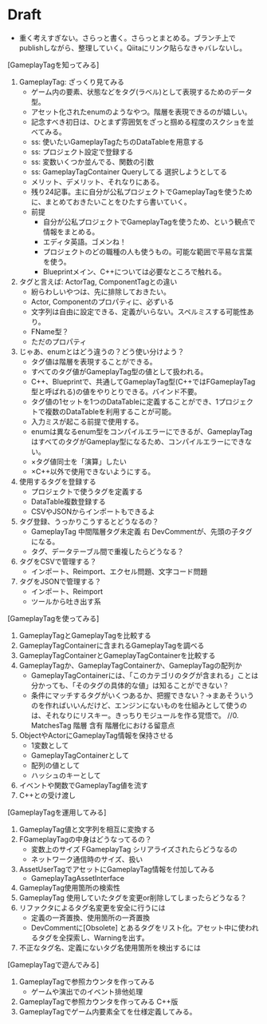 # Draft

* 重く考えすぎない。さらっと書く。さらっとまとめる。ブランチ上でpublishしながら、整理していく。Qiitaにリンク貼らなきゃバレないし。

[GameplayTagを知ってみる]
1. GameplayTag: ざっくり見てみる
    * ゲーム内の要素、状態などをタグ(ラベル)として表現するためのデータ型。
    * アセット化されたenumのようなやつ。階層を表現できるのが嬉しい。
    * 記念すべき初日は、ひとまず雰囲気をざっと掴める程度のスクショを並べてみる。
    * ss: 使いたいGameplayTagたちのDataTableを用意する
    * ss: プロジェクト設定で登録する
    * ss: 変数いくつか並んでる、関数の引数
    * ss: GameplayTagContainer Queryしてる 選択しようとしてる
    * メリット、デメリット、それなりにある。
    * 残り24記事。主に自分が公私プロジェクトでGameplayTagを使うために、まとめておきたいことをひたすら書いていく。
    * 前提
        * 自分が公私プロジェクトでGameplayTagを使うため、という観点で情報をまとめる。
        * エディタ英語。ゴメンね！
        * プロジェクトのどの職種の人も使うもの。可能な範囲で平易な言葉を使う。
        * Blueprintメイン、C++については必要なところで触れる。
1. タグと言えば: ActorTag, ComponentTagとの違い
    * 紛らわしいやつは、先に排除しておきたい。
    * Actor, Componentのプロパティに、必ずいる
    * 文字列は自由に設定できる、定義がいらない。スペルミスする可能性あり。
    * FName型？
    * ただのプロパティ
1. じゃあ、enumとはどう違うの？どう使い分けよう？
    * タグ値は階層を表現することができる。
    * すべてのタグ値がGameplayTag型の値として扱われる。
    * C++、Blueprintで、共通してGameplayTag型(C++ではFGameplayTag型と呼ばれる)の値をやりとりできる。バインド不要。
    * タグ値の1セットを1つのDataTableに定義することができ、1プロジェクトで複数のDataTableを利用することが可能。
    * 入力ミスが起こる前提で使用する。
    * enumは異なるenum型をコンパイルエラーにできるが、GameplayTagはすべてのタグがGameplay型になるため、コンパイルエラーにできない。
    * ×タグ値同士を「演算」したい
    * ×C++以外で使用できないようにする。
1. 使用するタグを登録する
    * プロジェクトで使うタグを定義する
    * DataTable複数登録する
    * CSVやJSONからインポートもできるよ
1. タグ登録、うっかりこうするとどうなるの？
    * GameplayTag 中間階層タグ未定義 右 DevCommentが、先頭の子タグになる。
    * タグ、データテーブル間で重複したらどうなる？
1. タグをCSVで管理する？
    * インポート、Reimport、エクセル問題、文字コード問題
1. タグをJSONで管理する？
    * インポート、Reimport
    * ツールから吐き出す系

[GameplayTagを使ってみる]
1. GameplayTagとGameplayTagを比較する
1. GameplayTagContainerに含まれるGameplayTagを調べる
1. GameplayTagContainerとGameplayTagContainerを比較する
1. GameplayTagか、GameplayTagContainerか、GameplayTagの配列か
    * GameplayTagContainerには、「このカテゴリのタグが含まれる」ことは分かっても、「そのタグの具体的な値」は知ることができない？
    * 条件にマッチするタグがいくつあるか、把握できない？→まあそういうのを作ればいいんだけど、エンジンにないものを仕組みとして使うのは、それなりにリスキー。きっちりモジュールを作る覚悟で。
//0. MatchesTag 階層 含有 階層化における留意点
1. ObjectやActorにGameplayTag情報を保持させる
    * 1変数として
    * GameplayTagContainerとして
    * 配列の値として
    * ハッシュのキーとして
1. イベントや関数でGameplayTag値を流す
1. C++との受け渡し

[GameplayTagを運用してみる]
1. GameplayTag値と文字列を相互に変換する
1. FGameplayTagの中身はどうなってるの？
    * 変数上のサイズ FGameplayTag シリアライズされたらどうなるの
    * ネットワーク通信時のサイズ、扱い
1. AssetUserTagでアセットにGameplayTag情報を付加してみる
    * GameplayTagAssetInterface
1. GameplayTag使用箇所の検索性
1. GameplayTag 使用していたタグを変更or削除してしまったらどうなる？
1. リファクタによるタグ名変更を安全に行うには
    * 定義の一斉置換、使用箇所の一斉置換
    * DevCommentに[Obsolete] とあるタグをリスト化。アセット中に使われるタグを全探索し、Warningを出す。
1. 不正なタグ名、定義にないタグ名使用箇所を検出するには

[GameplayTagで遊んでみる]
1. GameplayTagで参照カウンタを作ってみる
    * ゲームや演出でのイベント排他処理
1. GameplayTagで参照カウンタを作ってみる C++版
1. GameplayTagでゲーム内要素全てを仕様定義してみる。


<!--
1. GameplayTagをプロジェクト設定ファイルで直接使ってみる
1. IGameplayTagAssetInterfaceとEQSのGameplayTagsテスト
-->